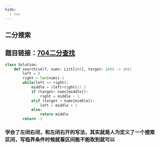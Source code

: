 ```yaml
---
hide:
  - toc
---
```

## 二分搜索
## 题目链接：[704二分查找](https://leetcode.cn/problems/binary-search/)

```python
class Solution:
    def search(self, nums: List[int], target: int) -> int:
        left = 0
        right = len(nums)-1
        while(left <= right):
            middle = (left+right)// 2
            if (target< nums[middle]):
                right = middle - 1
            elif (target > nums[middle]):
                left = middle + 1
            else:
                return middle
        return -1
```
### 学会了左闭右闭，和左闭右开的写法，其实就是人为定义了一个搜索区间，写临界条件时候就看区间能不能取到就可以